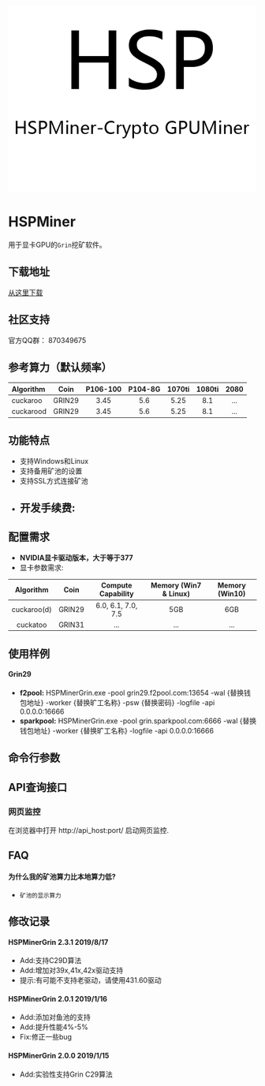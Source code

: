 ![](/logo.png)

# HSPMiner

用于显卡GPU的`Grin`挖矿软件。

## 下载地址

[从这里下载](https://github.com/hspminer/HSPMinerGrin/releases)

## 社区支持

官方QQ群： 870349675

## 参考算力（默认频率）

| Algorithm        |  Coin   | P106-100  |  P104-8G   |  1070ti  |  1080ti  |   2080   |
| :--------------- | :-----: | :-------: | :--------: | :------: | :------: | :------: |
| cuckaroo         | GRIN29  |   3.45    |    5.6     |   5.25   |   8.1    |   ...    |
| cuckarood        | GRIN29  |   3.45    |    5.6     |   5.25   |   8.1    |   ...    |


## 功能特点

- 支持Windows和Linux
- 支持备用矿池的设置
- 支持SSL方式连接矿池
- 开发手续费:
  - 


## 配置需求

- **NVIDIA显卡驱动版本，大于等于377**
- 显卡参数需求:

|    Algorithm     |  Coin   | Compute Capability | Memory (Win7 & Linux) | Memory (Win10) |
| :--------------: | :-----: | :----------------: | :-------------------: | :------------: |
|   cuckaroo(d)    | GRIN29  | 6.0, 6.1, 7.0, 7.5 |          5GB          |      6GB       |
|     cuckatoo     | GRIN31  |   ...   |   ...   |   ...   |



## 使用样例

#### Grin29

- **f2pool:** HSPMinerGrin.exe -pool grin29.f2pool.com:13654 -wal {替换钱包地址} -worker {替换旷工名称} -psw {替换密码} -logfile -api 0.0.0.0:16666
- **sparkpool:** HSPMinerGrin.exe -pool grin.sparkpool.com:6666 -wal {替换钱包地址} -worker {替换旷工名称} -logfile -api 0.0.0.0:16666

## 命令行参数

## API查询接口

### 网页监控

在浏览器中打开 http://api_host:port/ 启动网页监控.


## FAQ


#### 为什么我的矿池算力比本地算力低?

- `矿池的显示算力`


## 修改记录

#### HSPMinerGrin 2.3.1 2019/8/17

- Add:支持C29D算法
- Add:增加对39x,41x,42x驱动支持
- 提示:有可能不支持老驱动，请使用431.60驱动


#### HSPMinerGrin 2.0.1 2019/1/16

- Add:添加对鱼池的支持
- Add:提升性能4%-5%
- Fix:修正一些bug


#### HSPMinerGrin 2.0.0 2019/1/15

- Add:实验性支持Grin C29算法

